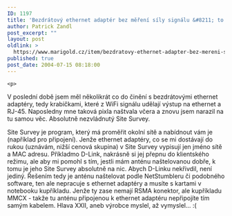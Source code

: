 ```yaml
---
ID: 1197
title: 'Bezdrátový ethernet adaptér bez měření síly signálu &#8211; to je lahůdka'
author: Patrick Zandl
post_excerpt: ""
layout: post
oldlink: >
  https://www.marigold.cz/item/bezdratovy-ethernet-adapter-bez-mereni-sily-signalu-to-je-lahudka
published: true
post_date: 2004-07-15 08:18:00
---
```

	<p>
V poslední době jsem měl několikrát co do činění s bezdrátovými ethernet adaptéry, tedy krabičkami, které z WiFi signálu udělají výstup na ethernet a RJ-45. Naposledny mne taková pixla naštvala včera a znovu jsem narazil na tu samou věc. Absolutně nezvládnutý Site Survey. </p>
<p>
Site Survey je program, který má proměřit okolní sítě a nabídnout vám je (například pro připojení). Jenže ethernet adaptéry, co se mi dostávají do rukou (uznávám, nižší cenová skupina) v Site Survey vypisují jen jméno sítě a MAC adresu. Příkladmo D-Link, nakrásně si jej přepnu do klientského režimu, ale aby mi pomohl s tím, jestli mám anténu naštelovanou dobře, k tomu je jeho Site Survey absolutně na nic. Abych D-Linku nekřivdil, není jediný. Řešením tedy je anténu naštelovat podle NetStumbleru či podobného software, ten ale nepracuje s ethernet adaptéry a musíte s kartami v notebooku kupříkladu. Jenže ty zase nemají RSMA konektor, ale kupříkladu MMCX - takže tu anténu připojenou k ethernet adaptéru nepřipojíte tím samým kabelem. Hlava XXII, aneb výrobce myslel, až vymyslel... :(</p>

